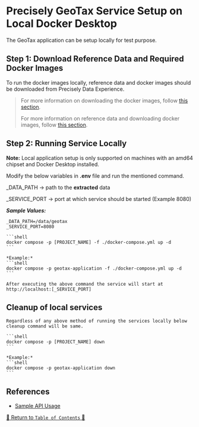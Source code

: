 # Precisely GeoTax Service Setup on Local Docker Desktop

The GeoTax application can be setup locally for test purpose.

## Step 1: Download Reference Data and Required Docker Images

To run the docker images locally, reference data and docker images should be downloaded from Precisely Data Experience.
> For more information on downloading the docker images, follow [this section](../scripts/eks/images-to-ecr-uploader/README.md#download-and-upload-docker-images-to-ecr).
> 
> For more information on reference data and downloading docker images, follow [this section](../docs/ReferenceData.md).
>

## Step 2: Running Service Locally

**Note:** Local application setup is only supported on machines with an amd64 chipset and Docker Desktop installed.

Modify the below variables in ****.env**** file and run the mentioned command.

_DATA_PATH -> path to the **extracted** data

_SERVICE_PORT -> port at which service should be started (Example 8080)

***Sample Values:***

 ```shell
 _DATA_PATH=/data/geotax
 _SERVICE_PORT=8080
 ```

    ```shell
    docker compose -p [PROJECT_NAME] -f ./docker-compose.yml up -d
    ```

    *Example:*
    ```shell
    docker compose -p geotax-application -f ./docker-compose.yml up -d
    ```

    After executing the above command the service will start at http://localhost:[_SERVICE_PORT]

## Cleanup of local services

    Regardless of any above method of running the services locally below cleanup command will be same.

    ```shell
    docker compose -p [PROJECT_NAME] down
    ```

    *Example:*
    ```shell
    docker compose -p geotax-application down
    ```

## References

- [Sample API Usage](../charts/eks/geotax-application/README.md#geotax-service-api-usage)

[🔗 Return to `Table of Contents` 🔗](../README.md#setup)